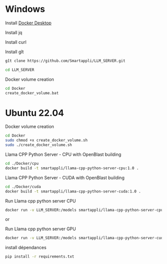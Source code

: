 # Windows

Install [Docker Desktop](https://www.docker.com/get-started/) 

Install jq 

Install curl

Install gît

```bash
gît clone https://github.com/Smartappli/LLM_SERVER.git
```

```bash
cd LLM_SERVER
```


Docker volume creation

```bash
cd Docker
create_docker_volume.bat
```

# Ubuntu 22.04


Docker volume creation

```bash
cd Docker
sudo chmod +x create_docker_volume.sh
sudo ./create_docker_volume.sh
```

Llama CPP Python Server - CPU with OpenBlast building
```bash
cd ./Docker/cpu
docker build -t smartappli/llama-cpp-python-server-cpu:1.0 .
```

Llama CPP Python Server - CUDA with OpenBlast building
```bash
cd ./Docker/cuda
docker build -t smartappli/llama-cpp-python-server-cuda:1.0 .
```

Run Llama cpp python server CPU
```bash
docker run -v LLM_SERVER:/models smartappli/llama-cpp-python-server-cpu
```

or

Run Llama cpp python server GPU
```bash
docker run -v LLM_SERVER:/models smartappli/llama-cpp-python-server-cuda
```

install dépendances
```bash
pip install -r requirements.txt
```

